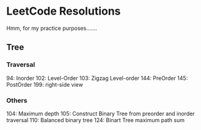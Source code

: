 # LeetCode Resolutions

Hmm, for my practice purposes.......

## Tree

### Traversal

94: Inorder
102: Level-Order
103: Zigzag Level-order
144: PreOrder
145: PostOrder 
199: right-side view

### Others

104: Maximum depth
105: Construct Binary Tree from preorder and inorder traversal
110: Balanced binary tree
124: Binart Tree maximum path sum
